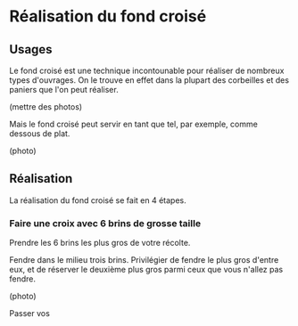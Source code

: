 # Réalisation du fond croisé

## Usages

Le fond croisé est une technique incontounable pour réaliser de nombreux types d'ouvrages.
On le trouve en effet dans la plupart des corbeilles et des paniers que l'on peut réaliser.

(mettre des photos)

Mais le fond croisé peut servir en tant que tel, par exemple, comme dessous de plat.

(photo)

## Réalisation

La réalisation du fond croisé se fait en 4 étapes.

### Faire une croix avec 6 brins de grosse taille

Prendre les 6 brins les plus gros de votre récolte. 

Fendre dans le milieu trois brins. Privilégier de fendre le plus gros d'entre eux, et de réserver le deuxième plus gros parmi ceux que vous n'allez pas fendre.

(photo)

Passer vos
